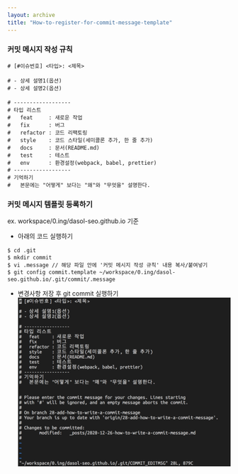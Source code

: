 ```yaml
---
layout: archive
title: "How-to-register-for-commit-message-template"
---
```


### 커밋 메시지 작성 규칙
```
# [#이슈번호] <타입>: <제목>
  
# - 상세 설명1(옵션)
# - 상세 설명2(옵션)

# ------------------
# 타입 리스트
#   feat     : 새로운 작업
#   fix      : 버그
#   refactor : 코드 리팩토링
#   style    : 코드 스타일(세미콜론 추가, 한 줄 추가)
#   docs     : 문서(README.md)
#   test     : 테스트
#   env      : 환경설정(webpack, babel, prettier)
# ------------------
# 기억하기
#   본문에는 "어떻게" 보다는 "왜"와 "무엇을" 설명한다.
```

### 커밋 메시지 템플릿 등록하기
ex. workspace/0.ing/dasol-seo.github.io 기준

- 아래의 코드 실행하기
```
$ cd .git
$ mkdir commit
$ vi .message // 해당 파일 안에 '커밋 메시지 작성 규칙' 내용 복사/붙여넣기
$ git config commit.template ~/workspace/0.ing/dasol-seo.github.io/.git/commit/.message
```
- 변경사항 저장 후 git commit 실행하기
![commit template](../assets/images/commit-template.png)
